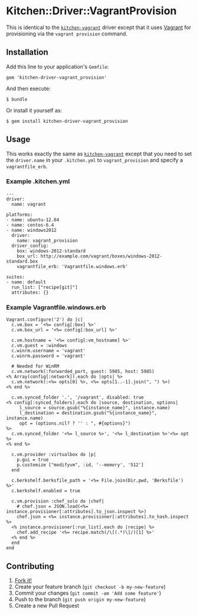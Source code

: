 Kitchen::Driver::VagrantProvision
=================================

This is identical to the
[`kitchen-vagrant`](https://github.com/test-kitchen/kitchen-vagrant/)
driver except that it uses [Vagrant](http://www.vagrantup.com/) for
provisioning via the `vagrant provision` command.

Installation
------------

Add this line to your application's `Gemfile`:

    gem 'kitchen-driver-vagrant_provision'

And then execute:

    $ bundle

Or install it yourself as:

    $ gem install kitchen-driver-vagrant_provision

Usage
-----

This works exactly the same as
[`kitchen-vagrant`](https://github.com/test-kitchen/kitchen-vagrant/)
except that you need to set the `driver.name` in your `.kitchen.yml`
to `vagrant_provision` and specify a `vagrantfile_erb`.

### Example .kitchen.yml

~~~~ {.yml}
---
driver:
  name: vagrant

platforms:
- name: ubuntu-12.04
- name: centos-6.4
- name: windows2012
  driver:
    name: vagrant_provision
  driver_config:
    box: windows-2012-standard
    box_url: http://example.com/vagrant/boxes/windows-2012-standard.box
    vagrantfile_erb: 'Vagrantfile.windows.erb'

suites:
- name: default
  run_list: ["recipe[git]"]
  attributes: {}
~~~~

### Example Vagrantfile.windows.erb

```erb
Vagrant.configure('2') do |c|
  c.vm.box = '<%= config[:box] %>'
  c.vm.box_url = '<%= config[:box_url] %>'

  c.vm.hostname = '<%= config[:vm_hostname] %>'
  c.vm.guest = :windows
  c.winrm.username = 'vagrant'
  c.winrm.password = 'vagrant'

  # Needed for WinRM
  c.vm.network(:forwarded_port, guest: 5985, host: 5985)
<% Array(config[:network]).each do |opts| %>
  c.vm.network(:<%= opts[0] %>, <%= opts[1..-1].join(", ") %>)
<% end %>

  c.vm.synced_folder '.', '/vagrant', disabled: true
<% config[:synced_folders].each do |source, destination, options|
     l_source = source.gsub("%{instance_name}", instance.name)
     l_destination = destination.gsub("%{instance_name}", instance.name)
     opt = (options.nil? ? '' : ", #{options}")
%>
  c.vm.synced_folder '<%= l_source %>', '<%= l_destination %>'<%= opt %>
<% end %>

  c.vm.provider :virtualbox do |p|
    p.gui = true
    p.customize ["modifyvm", :id, '--memory', '512']
  end

  c.berkshelf.berksfile_path = '<%= File.join(Dir.pwd, 'Berksfile') %>'
  c.berkshelf.enabled = true

  c.vm.provision :chef_solo do |chef|
    # chef.json = JSON.load(<%= instance.provisioner[:attributes].to_json.inspect %>)
    chef.json = <%= instance.provisioner[:attributes].to_hash.inspect %>
  <% instance.provisioner[:run_list].each do |recipe| %>
    chef.add_recipe '<%= recipe.match(/\[(.*)\]/)[1] %>'
  <% end %>
  end
end
```

Contributing
------------

1.  [Fork it!](https://github.com/docwhat/kitchen-driver-vagrant_provision/fork)
2.  Create your feature branch (`git checkout -b my-new-feature`)
3.  Commit your changes (`git commit -am 'Add some feature'`)
4.  Push to the branch (`git push origin my-new-feature`)
5.  Create a new Pull Request
